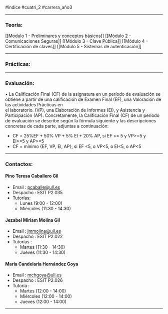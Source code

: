 #índice #cuatri_2 #carrera_año3 
___
### Teoría:
[[Modulo 1 - Preliminares y conceptos básicos]]
[[Módulo 2 - Comunicaciones Seguras]]
[[Módulo 3 - Clave Pública]]
[[Módulo 4 - Certificación de claves]]
[[Módulo 5 - Sistemas de autenticación]]

___
### Prácticas:
___
### Evaluación:
• La Calificación Final (CF) de la asignatura en un período de evaluación se obtiene a partir de una calificación de Examen Final (EF), una Valoración de las actividades Prácticas en  
el laboratorio. (VP), una Elaboración de Informes (EI), y Asistencia y Participación (AP). Concretamente, la Calificación Final (CF) de un periodo de evaluación se describe según la fórmula siguiente y las descripciones concretas de cada parte, adjuntas a continuación:  
+ CF = 25%EF + 50% VP + 5% EI + 20% AP, si EF >= 5 y VP>=5 y EI>=5 y AP>=5  
+ CF = mínimo {EF, VP, EI, AP}, si EF <5, o VP<5, o EI<5, o AP<5

___
### Contactos:
#### Pino Teresa Caballero Gil
+ Email : pcaballe@ull.es
+ Despacho : ESIT P2.035
+ Tutorías:
	+ Lunes (9:00 - 12:00)
	+ Miércoles (11:30 - 14:30)
#### Jezabel Miriam Molina Gil
+ Email : jmmolina@ull.es
+ Despacho : ESIT P2.022
+ Tutorías : 
	+ Martes (11:30 - 14:30)
	+ Jueves (11:30 - 14:30)
#### María Candelaria Hernández Goya
+ Email : mchgoya@ull.es
+ Despacho : ESIT P2.026
+ Tutoría : 
	+ Martes (12:00 - 14:00)
	+ Miércoles (12:00 - 14:00)
	+ Jueves (12:00 - 14:00)

___